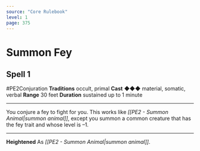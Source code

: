 ```yaml
---
source: "Core Rulebook"
level: 1
page: 375
---
```


# Summon Fey
## Spell 1
#PE2Conjuration 
**Traditions** occult, primal
**Cast** ◆◆◆ material, somatic, verbal
**Range** 30 feet
**Duration** sustained up to 1 minute

-----
You conjure a fey to fight for you. This works like *[[PE2 - Summon Animal|summon animal]]*, except you summon a common creature that has the fey trait and whose level is –1.  

---
**Heightened** As *[[PE2 - Summon Animal|summon animal]]*.